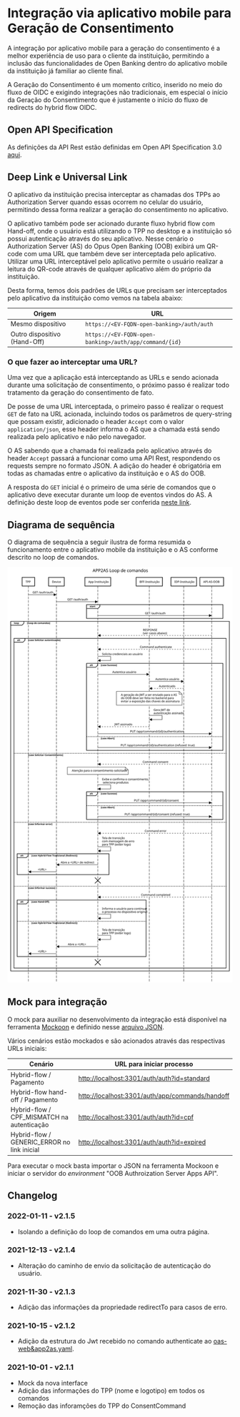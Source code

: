 # Integração via aplicativo mobile para Geração de Consentimento

A integração por aplicativo mobile para a geração do consentimento é a melhor
experiência de uso para o cliente da instituição, permitindo a inclusão das
funcionalidades de Open Banking dentro do aplicativo mobile da instituição já
familiar ao cliente final.

A Geração do Consentimento é um momento crítico, inserido no meio do fluxo de
OIDC e exigindo integrações não tradicionais, em especial o início da Geração do
Consentimento que é justamente o início do fluxo de redirects do hybrid flow OIDC.

## Open API Specification

As definições da API Rest estão definidas em Open API Specification 3.0 [aqui](../oas-web&app2as.yaml).

## Deep Link e Universal Link

O aplicativo da instituição precisa interceptar as chamadas dos TPPs ao
Authorization Server quando essas ocorrem no celular do usuário, permitindo
dessa forma realizar a geração do consentimento no aplicativo.

O aplicativo também pode ser acionado durante fluxo hybrid flow com Hand-off,
onde o usuário está utilizando o TPP no desktop e a instituição só possui
autenticação através do seu aplicativo. Nesse cenário o Authorization Server
(AS) do Opus Open Banking (OOB) exibirá um QR-code com uma URL que também deve
ser interceptada pelo aplicativo. Utilizar uma URL interceptável pelo aplicativo
permite o usuário realizar a leitura do QR-code através de qualquer aplicativo
além do próprio da instituição.

Desta forma, temos dois padrões de URLs que precisam ser interceptados pelo
aplicativo da instituição como vemos na tabela abaixo:

| Origem                       | URL                                                    |
| ---------------------------- | ------------------------------------------------------ |
| Mesmo dispositivo            | `https://<EV-FQDN-open-banking>/auth/auth`             |
| Outro dispositivo (Hand-Off) | `https://<EV-FQDN-open-banking>/auth/app/command/{id}` |

### O que fazer ao interceptar uma URL?

Uma vez que a aplicação está interceptando as URLs e sendo acionada durante uma
solicitação de consentimento, o próximo passo é realizar todo tratamento da
geração do consentimento de fato.

De posse de uma URL interceptada, o primeiro passo é realizar o request `GET`
de fato na URL acionada, incluindo todos os parâmetros de query-string que
possam existir, adicionado o header `Accept` com o valor
`application/json`, esse header informa o AS que a chamada está sendo realizada
pelo aplicativo e não pelo navegador.

O AS sabendo que a chamada foi realizada pelo aplicativo através do header
`Accept` passará a funcionar como uma API Rest, respondendo os requests
sempre no formato JSON. A adição do header é obrigatória em todas as chamadas
entre o aplicativo da instituição e o AS do OOB.

A resposta do `GET` inicial é o primeiro de uma série de comandos que o
aplicativo deve executar durante um loop de eventos vindos do AS. A definição
deste loop de eventos pode ser conferida [neste link](../loop-comandos.md).

## Diagrama de sequência

O diagrama de sequência a seguir ilustra de forma resumida o funcionamento entre
o aplicativo mobile da instituição e o AS conforme descrito no loop de comandos.

![Diagrama de sequência](images/sequencia-app2as.svg)

## Mock para integração

O mock para auxiliar no desenvolvimento da integração está disponível na
ferramenta [Mockoon](https://mockoon.com/) e definido nesse [arquivo JSON](./mockoon.json).

Vários cenários estão mockados e são acionados através das respectivas URLs iniciais:

| Cenário                                     | URL para iniciar processo                         |
| ------------------------------------------- | ------------------------------------------------- |
| Hybrid-flow / Pagamento                     | <http://localhost:3301/auth/auth?id=standard>     |
| Hybrid-flow hand-off / Pagamento            | <http://localhost:3301/auth/app/commands/handoff> |
| Hybrid-flow / CPF_MISMATCH na autenticação  | <http://localhost:3301/auth/auth?id=cpf>          |
| Hybrid-flow / GENERIC_ERROR no link inicial | <http://localhost:3301/auth/auth?id=expired>      |

Para executar o mock basta importar o JSON na ferramenta Mockoon e iniciar o
servidor do _environment_ "OOB Authroization Server Apps API".

## Changelog

### 2022-01-11 - v2.1.5

- Isolando a definição do loop de comandos em uma outra página.

### 2021-12-13 - v2.1.4

- Alteração do caminho de envio da solicitação de autenticação do usuário.

### 2021-11-30 - v2.1.3

- Adição das informações da propriedade redirectTo para casos de erro.

### 2021-10-15 - v2.1.2

- Adição da estrutura do Jwt recebido no comando authenticate ao [oas-web&app2as.yaml](../oas-web&app2as.yaml).

### 2021-10-01 - v2.1.1

- Mock da nova interface
- Adição das informações do TPP (nome e logotipo) em todos os comandos
- Remoção das inforamções do TPP do ConsentCommand
